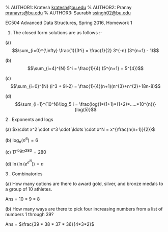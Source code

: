 % AUTHOR1: Kratesh kratesh@bu.edu
% AUTHOR2: Pranay pranayrs@bu.edu
% AUTHOR3: Saurabh ssingh02@bu.edu

EC504 Advanced Data Structures, Spring 2016, Homework 1

1. The closed form solutions are as follows :-

(a) $$\sum_{i=0}^{\infty} \frac{1}{3^i} = \frac{1}{2} 3^{-n} (3^{n+1} - 1)$$

(b) $$\sum_{i=4}^{N} 5^i = \frac{1}{4} (5^{n+1} + 5^{4})$$

(c) $$\sum_{i=0}^{N} (i^3 + 9i-2) = \frac{1}{4}(n+1)(n^{3}+n^{2}+18n-8)$$ 

(d) $$\sum_{i=1}^{10^N}\log_5 i = \frac{log(1*(1+1)*(1+2)*.....*10^{n})}{log(5)}$$

2 . Exponents and logs

(a) $x\cdot x^2 \cdot x^3 \cdot \ldots \cdot x^N = x^{\frac{n(n+1)}{2}}$ 

(b) $\log_n (n^6) = 6$ 

(c) $17^{\log_{17} 280} = 280$ 

(d) $\ln(\ln(e^{e^N})) = n$

3 . Combinatorics

(a) How many options are there to award gold, silver, and bronze medals to a group of 10 athletes. 

Ans = 10 * 9 * 8

(b) How many ways are there to pick four increasing numbers from a list of numbers 1 through 39? 

Ans = $\frac{39 * 38 * 37 * 36}{4*3*2}$

